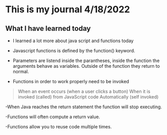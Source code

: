 # This is my journal 4/18/2022

## What I have learned today

- I learned a lot more about java script and functions today

- Javascript functions is defined by the function() keyword.

- Parameters are listend inside the parantheses, inside the function the arguments behave as variables. Outside of the function they return to normal.

- Functions in order to work properly need to be invoked

> When an event occurs (when a user clicks a button)
When it is invoked (called) from JavaScript code
Automatically (self invoked)

-When Java reaches the return statement the function will stop executing.

-Functions will often compute a return value.

-Functions allow you to reuse code multiple times.